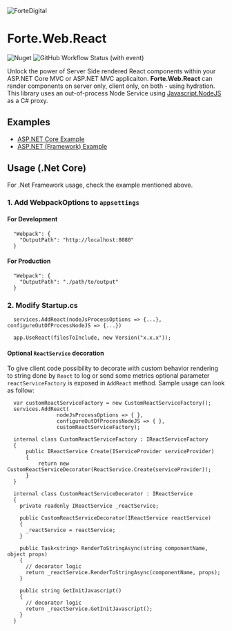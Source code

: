 ![ForteDigital](https://avatars.githubusercontent.com/u/31007705?s=200&v=4)
# Forte.Web.React
![Nuget](https://img.shields.io/nuget/dt/Forte.Web.React?label=nuget&link=https%3A%2F%2Fwww.nuget.org%2Fpackages%2FForte.Web.React)
![GitHub Workflow Status (with event)](https://img.shields.io/github/actions/workflow/status/fortedigital/Forte.Web.React/build.yml)


Unlock the power of Server Side rendered React components within your ASP.NET Core MVC or ASP.NET MVC applicaiton.
**Forte.Web.React** can render components on server only, client only, on both - using hydration.
This library uses an out-of-process Node Service using [Javascript.NodeJS](https://github.com/JeringTech/Javascript.NodeJS) as a C# proxy.

## Examples

- [ASP.NET Core Example](examples/Forte.Web.React.Examples.Core)
- [ASP.NET (Framework) Example](examples/Forte.Web.React.Examples.Framework)

## Usage (.Net Core)
For .Net Framework usage, check the example mentioned above.

### 1. Add WebpackOptions to `appsettings`

#### For Development 
```
  "Webpack": {
    "OutputPath": "http://localhost:8080"
  }
```

#### For Production
```
  "Webpack": {
    "OutputPath": "./path/to/output"
  }
```

### 2. Modify Startup.cs

```
  services.AddReact(nodeJsProcessOptions => {...}, configureOutOfProcessNodeJS => {...})
```
```
  app.UseReact(filesToInclude, new Version("x.x.x"));
```

#### Optional `ReactService` decoration
To give client code possibility to decorate with custom behavior rendering to string done by `React` to log or send some metrics optional parameter `reactServiceFactory` is exposed in `AddReact` method. Sample usage can look as follow:

```
  var customReactServiceFactory = new CustomReactServiceFactory();
  services.AddReact(
                nodeJsProcessOptions => { },
                configureOutOfProcessNodeJS => { },
                customReactServiceFactory);
```

```
  internal class CustomReactServiceFactory : IReactServiceFactory
  {
      public IReactService Create(IServiceProvider serviceProvider)
      {
          return new CustomReactServiceDecorator(ReactService.Create(serviceProvider));
      }
  }

  internal class CustomReactServiceDecorator : IReactService
  {
    private readonly IReactService _reactService;

    public CustomReactServiceDecorator(IReactService reactService)
    {
      _reactService = reactService;
    }

    public Task<string> RenderToStringAsync(string componentName, object props)
    {
      // decorator logic 
      return _reactService.RenderToStringAsync(componentName, props);
    }

    public string GetInitJavascript()
    {
      // decorator logic
      return _reactService.GetInitJavascript();
    }
  }
```
